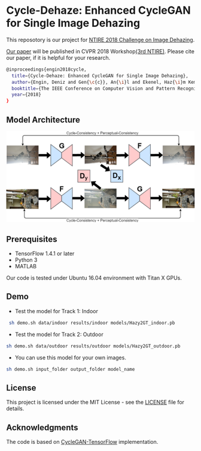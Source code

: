 # Cycle-Dehaze: Enhanced CycleGAN for Single Image Dehazing

This reposotory is our project for <a href="http://www.vision.ee.ethz.ch/ntire18/" target="_blank">NTIRE 2018 Challenge on Image Dehazing</a>. 

<a href="https://arxiv.org/abs/1805.05308" target="_blank">Our paper</a> will be published in CVPR 2018 Workshop<a href="http://www.vision.ee.ethz.ch/ntire18/" target="_blank">(3rd NTIRE)</a>. Please cite our paper, if it is helpful for your research.

```sh
@inproceedings{engin2018cycle,
  title={Cycle-Dehaze: Enhanced CycleGAN for Single Image Dehazing},
  author={Engin, Deniz and Gen{\c{c}}, An{\i}l and Ekenel, Haz{\i}m Kemal},
  booktitle={The IEEE Conference on Computer Vision and Pattern Recognition (CVPR) Workshops},
  year={2018}
}
```

## Model Architecture

<img src="figs/model.png" width="600">

## Prerequisites

* TensorFlow 1.4.1 or later
* Python 3
* MATLAB 

Our code is tested under Ubuntu 16.04 environment with Titan X GPUs.

## Demo

* Test the model for Track 1: Indoor

```sh
 sh demo.sh data/indoor results/indoor models/Hazy2GT_indoor.pb
```

* Test the model for Track 2: Outdoor

```sh
sh demo.sh data/outdoor results/outdoor models/Hazy2GT_outdoor.pb
```

*  You can use this model for your own images. 

```sh
sh demo.sh input_folder output_folder model_name
```

## License
This project is licensed under the MIT License - see the <a href="https://github.com/engindeniz/Cycle-Dehaze/blob/master/LICENSE">LICENSE</a> file for details.

## Acknowledgments

The code is based on <a href="https://github.com/vanhuyz/CycleGAN-TensorFlow" target="_blank">CycleGAN-TensorFlow</a> implementation. 

